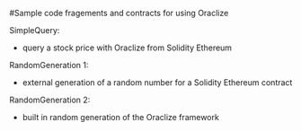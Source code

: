 #Sample code fragements and contracts for using Oraclize

SimpleQuery:
- query a stock price with Oraclize from Solidity Ethereum

RandomGeneration 1:
- external generation of a random number for a Solidity Ethereum contract

RandomGeneration 2:
- built in random generation of the Oraclize framework

